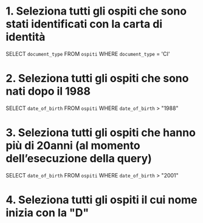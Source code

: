 # 1. Seleziona tutti gli ospiti che sono stati identificati con la carta di identità
SELECT `document_type` FROM `ospiti` WHERE `document_type` = 'CI'

# 2. Seleziona tutti gli ospiti che sono nati dopo il 1988
SELECT `date_of_birth` FROM `ospiti` WHERE `date_of_birth` > "1988"

# 3. Seleziona tutti gli ospiti che hanno più di 20anni (al momento dell’esecuzione della query)
SELECT `date_of_birth` FROM `ospiti` WHERE `date_of_birth` > "2001"
     <!-- Non so se questo punto l'ho svolto bene... "Al momento dell'esecuzione" mi mette il dubbio! Rivedere! -->

# 4. Seleziona tutti gli ospiti il cui nome inizia con la "D"








